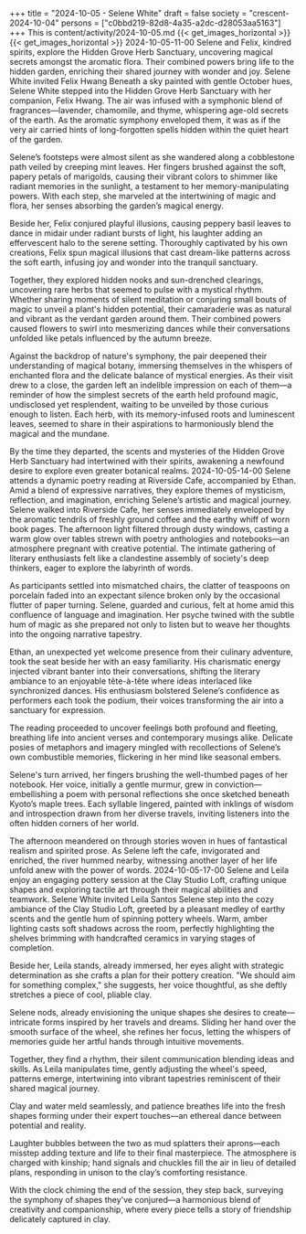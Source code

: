 +++
title = "2024-10-05 - Selene White"
draft = false
society = "crescent-2024-10-04"
persons = ["c0bbd219-82d8-4a35-a2dc-d28053aa5163"]
+++
This is content/activity/2024-10-05.md
{{< get_images_horizontal >}}
{{< get_images_horizontal >}}
2024-10-05-11-00
Selene and Felix, kindred spirits, explore the Hidden Grove Herb Sanctuary, uncovering magical secrets amongst the aromatic flora. Their combined powers bring life to the hidden garden, enriching their shared journey with wonder and joy.
Selene White invited Felix Hwang
Beneath a sky painted with gentle October hues, Selene White stepped into the Hidden Grove Herb Sanctuary with her companion, Felix Hwang. The air was infused with a symphonic blend of fragrances—lavender, chamomile, and thyme, whispering age-old secrets of the earth. As the aromatic symphony enveloped them, it was as if the very air carried hints of long-forgotten spells hidden within the quiet heart of the garden.

Selene’s footsteps were almost silent as she wandered along a cobblestone path veiled by creeping mint leaves. Her fingers brushed against the soft, papery petals of marigolds, causing their vibrant colors to shimmer like radiant memories in the sunlight, a testament to her memory-manipulating powers. With each step, she marveled at the intertwining of magic and flora, her senses absorbing the garden’s magical energy.

Beside her, Felix conjured playful illusions, causing peppery basil leaves to dance in midair under radiant bursts of light, his laughter adding an effervescent halo to the serene setting. Thoroughly captivated by his own creations, Felix spun magical illusions that cast dream-like patterns across the soft earth, infusing joy and wonder into the tranquil sanctuary.

Together, they explored hidden nooks and sun-drenched clearings, uncovering rare herbs that seemed to pulse with a mystical rhythm. Whether sharing moments of silent meditation or conjuring small bouts of magic to unveil a plant's hidden potential, their camaraderie was as natural and vibrant as the verdant garden around them. Their combined powers caused flowers to swirl into mesmerizing dances while their conversations unfolded like petals influenced by the autumn breeze.

Against the backdrop of nature's symphony, the pair deepened their understanding of magical botany, immersing themselves in the whispers of enchanted flora and the delicate balance of mystical energies. As their visit drew to a close, the garden left an indelible impression on each of them—a reminder of how the simplest secrets of the earth held profound magic, undisclosed yet resplendent, waiting to be unveiled by those curious enough to listen. Each herb, with its memory-infused roots and luminescent leaves, seemed to share in their aspirations to harmoniously blend the magical and the mundane.

By the time they departed, the scents and mysteries of the Hidden Grove Herb Sanctuary had intertwined with their spirits, awakening a newfound desire to explore even greater botanical realms.
2024-10-05-14-00
Selene attends a dynamic poetry reading at Riverside Cafe, accompanied by Ethan. Amid a blend of expressive narratives, they explore themes of mysticism, reflection, and imagination, enriching Selene’s artistic and magical journey.
Selene walked into Riverside Cafe, her senses immediately enveloped by the aromatic tendrils of freshly ground coffee and the earthy whiff of worn book pages. The afternoon light filtered through dusty windows, casting a warm glow over tables strewn with poetry anthologies and notebooks—an atmosphere pregnant with creative potential. The intimate gathering of literary enthusiasts felt like a clandestine assembly of society's deep thinkers, eager to explore the labyrinth of words.

As participants settled into mismatched chairs, the clatter of teaspoons on porcelain faded into an expectant silence broken only by the occasional flutter of paper turning. Selene, guarded and curious, felt at home amid this confluence of language and imagination. Her psyche twined with the subtle hum of magic as she prepared not only to listen but to weave her thoughts into the ongoing narrative tapestry.

Ethan, an unexpected yet welcome presence from their culinary adventure, took the seat beside her with an easy familiarity. His charismatic energy injected vibrant banter into their conversations, shifting the literary ambiance to an enjoyable tête-à-tête where ideas interlaced like synchronized dances. His enthusiasm bolstered Selene’s confidence as performers each took the podium, their voices transforming the air into a sanctuary for expression.

The reading proceeded to uncover feelings both profound and fleeting, breathing life into ancient verses and contemporary musings alike. Delicate posies of metaphors and imagery mingled with recollections of Selene’s own combustible memories, flickering in her mind like seasonal embers.

Selene's turn arrived, her fingers brushing the well-thumbed pages of her notebook. Her voice, initially a gentle murmur, grew in conviction—embellishing a poem with personal reflections she once sketched beneath Kyoto’s maple trees. Each syllable lingered, painted with inklings of wisdom and introspection drawn from her diverse travels, inviting listeners into the often hidden corners of her world.

The afternoon meandered on through stories woven in hues of fantastical realism and spirited prose. As Selene left the cafe, invigorated and enriched, the river hummed nearby, witnessing another layer of her life unfold anew with the power of words.
2024-10-05-17-00
Selene and Leila enjoy an engaging pottery session at the Clay Studio Loft, crafting unique shapes and exploring tactile art through their magical abilities and teamwork.
Selene White invited Leila Santos
Selene step into the cozy ambiance of the Clay Studio Loft, greeted by a pleasant medley of earthy scents and the gentle hum of spinning pottery wheels. Warm, amber lighting casts soft shadows across the room, perfectly highlighting the shelves brimming with handcrafted ceramics in varying stages of completion.

Beside her, Leila stands, already immersed, her eyes alight with strategic determination as she crafts a plan for their pottery creation. "We should aim for something complex," she suggests, her voice thoughtful, as she deftly stretches a piece of cool, pliable clay.

Selene nods, already envisioning the unique shapes she desires to create—intricate forms inspired by her travels and dreams. Sliding her hand over the smooth surface of the wheel, she refines her focus, letting the whispers of memories guide her artful hands through intuitive movements. 

Together, they find a rhythm, their silent communication blending ideas and skills. As Leila manipulates time, gently adjusting the wheel's speed, patterns emerge, intertwining into vibrant tapestries reminiscent of their shared magical journey.

Clay and water meld seamlessly, and patience breathes life into the fresh shapes forming under their expert touches—an ethereal dance between potential and reality.

Laughter bubbles between the two as mud splatters their aprons—each misstep adding texture and life to their final masterpiece. The atmosphere is charged with kinship; hand signals and chuckles fill the air in lieu of detailed plans, responding in unison to the clay’s comforting resistance.

With the clock chiming the end of the session, they step back, surveying the symphony of shapes they've conjured—a harmonious blend of creativity and companionship, where every piece tells a story of friendship delicately captured in clay.
